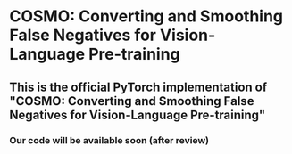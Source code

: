 # COSMO: Converting and Smoothing False Negatives for Vision-Language Pre-training
## This is the official PyTorch implementation of "COSMO: Converting and Smoothing False Negatives for Vision-Language Pre-training" 
### Our code will be available soon (after review)
